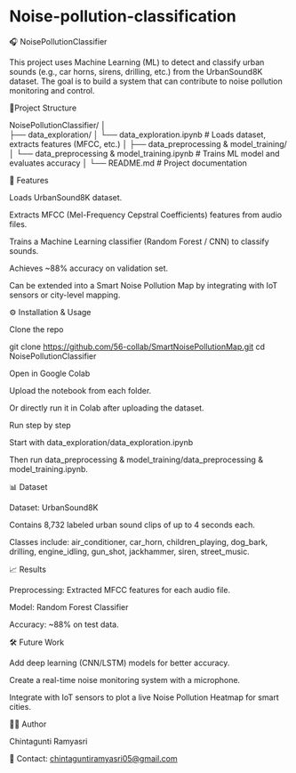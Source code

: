 # Noise-pollution-classification
🎧 NoisePollutionClassifier

This project uses Machine Learning (ML) to detect and classify urban sounds (e.g., car horns, sirens, drilling, etc.) from the UrbanSound8K dataset. The goal is to build a system that can contribute to noise pollution monitoring and control.

📂Project Structure

NoisePollutionClassifier/
│          
├── data_exploration/
│   └── data_exploration.ipynb                          # Loads dataset, extracts features (MFCC, etc.)
│
├── data_preprocessing & model_training/
│   └── data_preprocessing & model_training.ipynb       # Trains ML model and evaluates accuracy
│
└── README.md                                           # Project documentation

🚀 Features

Loads UrbanSound8K dataset.

Extracts MFCC (Mel-Frequency Cepstral Coefficients) features from audio files.

Trains a Machine Learning classifier (Random Forest / CNN) to classify sounds.

Achieves ~88% accuracy on validation set.

Can be extended into a Smart Noise Pollution Map by integrating with IoT sensors or city-level mapping.

⚙️ Installation & Usage

Clone the repo

git clone https://github.com/56-collab/SmartNoisePollutionMap.git
cd NoisePollutionClassifier


Open in Google Colab

Upload the notebook from each folder.

Or directly run it in Colab after uploading the dataset.

Run step by step

Start with data_exploration/data_exploration.ipynb

Then run data_preprocessing & model_training/data_preprocessing & model_training.ipynb.

📊 Dataset

Dataset: UrbanSound8K

Contains 8,732 labeled urban sound clips of up to 4 seconds each.

Classes include: air_conditioner, car_horn, children_playing, dog_bark, drilling, engine_idling, gun_shot, jackhammer, siren, street_music.

📈 Results

Preprocessing: Extracted MFCC features for each audio file.

Model: Random Forest Classifier

Accuracy: ~88% on test data.

🛠️ Future Work

Add deep learning (CNN/LSTM) models for better accuracy.

Create a real-time noise monitoring system with a microphone.

Integrate with IoT sensors to plot a live Noise Pollution Heatmap for smart cities.

👩‍💻 Author

 Chintagunti Ramyasri

📧 Contact: chintaguntiramyasri05@gmail.com
